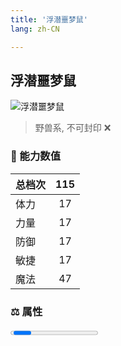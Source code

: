 ```yaml
---
title: '浮潜噩梦鼠'
lang: zh-CN

---
```


<RouterBack />

## 浮潜噩梦鼠

![浮潜噩梦鼠](https://user-images.githubusercontent.com/78347270/129139787-bd36dd7d-4e4f-4276-82be-d50c05fe467a.gif) 

> 野兽系, 不可封印 :x:


### 💪 能力数值

| 总档次       | 115            |
| :----------- |:-------------:|
| 体力      | 17   <Stars :number="1.5" />  |
| 力量      | 17   <Stars :number="1.5" />  |
| 防御      | 17  <Stars :number="1.5" />  | 
| 敏捷      | 17  <Stars :number="1.5" />  | 
| 魔法      | 47  <Stars :number="4.5" />   | 


### ⚖️ 属性

<Progress earth :number="0" />

<Progress water :number="10" />

<Progress fire :number="0" />

<Progress wind :number="0" />

### ✨ 技能栏 <Strong>10个</Strong>

- 攻击
- 防御

### 👶 1级出现点

- 参考任务[20週年慶典活動](tasks/13)




